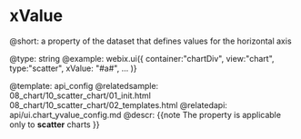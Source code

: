 xValue
=============


@short: a property of the dataset that defines values for the horizontal axis
	

@type: string
@example:
webix.ui({
	container:"chartDiv",
	view:"chart",
	type:"scatter",
	xValue: "#a#",
    ...
)}

@template:	api_config
@relatedsample:
	08_chart/10_scatter_chart/01_init.html
    08_chart/10_scatter_chart/02_templates.html
@relatedapi:
	api/ui.chart_yvalue_config.md
@descr:
{{note
The property is applicable only to **scatter** charts
}}

